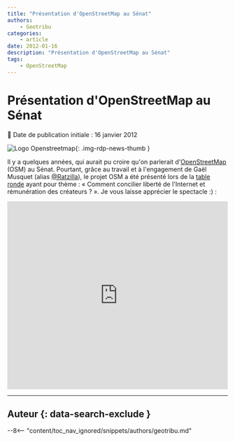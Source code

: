 ```yaml
---
title: "Présentation d'OpenStreetMap au Sénat"
authors:
    - Geotribu
categories:
    - article
date: 2012-01-16
description: "Présentation d'OpenStreetMap au Sénat"
tags:
    - OpenStreetMap
---
```


# Présentation d'OpenStreetMap au Sénat

:calendar: Date de publication initiale : 16 janvier 2012

![Logo Openstreetmap](https://cdn.geotribu.fr/img/logos-icones/OpenStreetMap/Openstreetmap.png "Openstreetmap"){: .img-rdp-news-thumb }

Il y a quelques années, qui aurait pu croire qu'on parlerait d'[OpenStreetMap](https://www.openstreetmap.org/) (OSM) au Sénat. Pourtant, grâce au travail et à l'engagement de Gaël Musquet (alias [@Ratzilla](https://twitter.com/#!/RatZillaS)), le projet OSM a été présenté lors de la [table ronde](http://videos.senat.fr/video/videos/2012/video11064.html) ayant pour thème : « Comment concilier liberté de l'Internet et rémunération des créateurs ? ». Je vous laisse apprécier le spectacle :) :

<iframe src="https://videos.senat.fr/frame2.60855_57bd4e46d5599?video=11064?timecode=9575000" width="100%" height="430" frameborder="0" allowfullscreen="true" scrolling="no"></iframe>

----

## Auteur {: data-search-exclude }

--8<-- "content/toc_nav_ignored/snippets/authors/geotribu.md"

